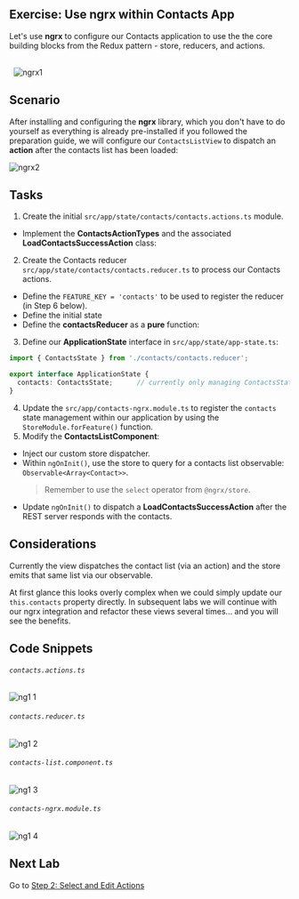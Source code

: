 ## Exercise: Use ngrx within Contacts App

Let's use **ngrx** to configure our Contacts application to use the the core building blocks from the Redux pattern - store, reducers, and actions.

<br/>&nbsp;
![ngrx1](https://cloud.githubusercontent.com/assets/210413/25412573/3e062c2a-29e9-11e7-8371-efde3f05bf71.jpg)

## Scenario

After installing and configuring the **ngrx** library, which you don't have to do yourself as everything is already pre-installed if you followed the preparation guide, we will configure our `ContactsListView` to dispatch an **action** after the contacts list has been loaded:

![ngrx2](https://cloud.githubusercontent.com/assets/210413/25412574/3f4d8402-29e9-11e7-9221-7eb190b7e19c.jpg)

## Tasks

1.  Create the initial `src/app/state/contacts/contacts.actions.ts` module.
  * Implement the **ContactsActionTypes** and the associated **LoadContactsSuccessAction** class:
2.  Create the Contacts reducer `src/app/state/contacts/contacts.reducer.ts` to process our Contacts actions.
  * Define the `FEATURE_KEY = 'contacts'` to be used to register the reducer (in Step 6 below).
  * Define the initial state
  * Define the **contactsReducer** as a **pure** function:
3.  Define our **ApplicationState** interface in `src/app/state/app-state.ts`:
```ts
import { ContactsState } from './contacts/contacts.reducer';

export interface ApplicationState {
  contacts: ContactsState;      // currently only managing ContactsState
}
```
4.  Update the `src/app/contacts-ngrx.module.ts` to register the `contacts` state management within our application by using the `StoreModule.forFeature()` function.
5.  Modify the **ContactsListComponent**:
  * Inject our custom store dispatcher.
  * Within `ngOnInit()`, use the store to query for a contacts list observable: `Observable<Array<Contact>>`. 
    > Remember to use the `select` operator from `@ngrx/store`.
  * Update `ngOnInit()` to dispatch a **LoadContactsSuccessAction** after the REST server responds with the contacts.

## Considerations

Currently the view dispatches the contact list (via an action) and the store emits that same list via our observable. 

At first glance this looks overly complex when we could simply update our `this.contacts` property directly. In subsequent labs we will continue with our ngrx integration and refactor these views several times... and you will see the benefits.

## Code Snippets

###### `contacts.actions.ts`

![ng1 1](https://user-images.githubusercontent.com/210413/46913044-1fed3d00-cfe2-11e8-8982-9cd235aa28c7.jpg)

###### `contacts.reducer.ts`

![ng1 2](https://user-images.githubusercontent.com/210413/46913187-e1a54d00-cfe4-11e8-9d12-fb9e5415f42b.jpg)

###### `contacts-list.component.ts`

![ng1 3](https://user-images.githubusercontent.com/210413/46913042-1f54a680-cfe2-11e8-9fc2-ade94c24b100.jpg)


###### `contacts-ngrx.module.ts`

![ng1 4](https://user-images.githubusercontent.com/210413/46913207-35b03180-cfe5-11e8-9468-670e640a3947.jpg)


## Next Lab

Go to [Step 2: Select and Edit Actions](step-2-select-and-edit.md)
